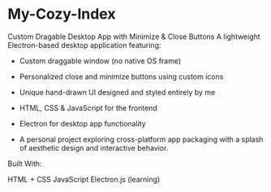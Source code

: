 # My-Cozy-Index

Custom Dragable Desktop App with Minimize & Close Buttons
A lightweight Electron-based desktop application featuring:

- Custom draggable window (no native OS frame)

- Personalized close and minimize buttons using custom icons

- Unique hand-drawn UI designed and styled entirely by me

- HTML, CSS & JavaScript for the frontend

- Electron for desktop app functionality

- A personal project exploring cross-platform app packaging with a splash of aesthetic design and interactive behavior.

Built With:

HTML + CSS
JavaScript
Electron.js (learning)
